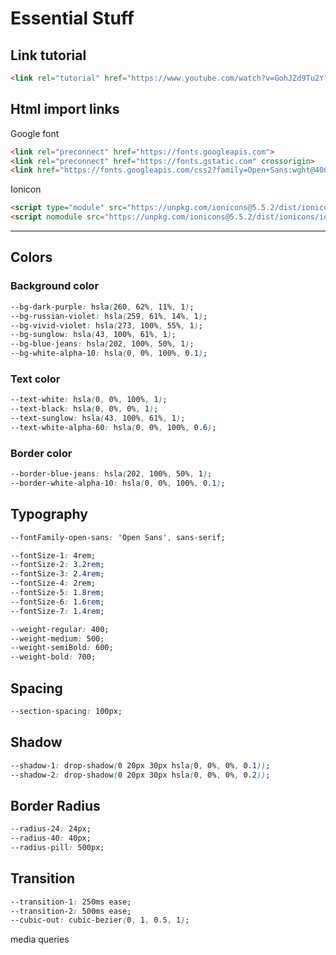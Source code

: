 # Essential Stuff

## Link tutorial

``` html
<link rel="tutorial" href="https://www.youtube.com/watch?v=GohJZd9Tu2Y">
```

## Html import links

Google font

``` html
<link rel="preconnect" href="https://fonts.googleapis.com">
<link rel="preconnect" href="https://fonts.gstatic.com" crossorigin>
<link href="https://fonts.googleapis.com/css2?family=Open+Sans:wght@400;500;600;700&display=swap" rel="stylesheet">
```

Ionicon

``` html
<script type="module" src="https://unpkg.com/ionicons@5.5.2/dist/ionicons/ionicons.esm.js"></script>
<script nomodule src="https://unpkg.com/ionicons@5.5.2/dist/ionicons/ionicons.js"></script>
```

---

## Colors

### Background color

``` css
--bg-dark-purple: hsla(260, 62%, 11%, 1);
--bg-russian-violet: hsla(259, 61%, 14%, 1);
--bg-vivid-violet: hsla(273, 100%, 55%, 1);
--bg-sunglow: hsla(43, 100%, 61%, 1);
--bg-blue-jeans: hsla(202, 100%, 50%, 1);
--bg-white-alpha-10: hsla(0, 0%, 100%, 0.1);
```

### Text color

``` css
--text-white: hsla(0, 0%, 100%, 1);
--text-black: hsla(0, 0%, 0%, 1);
--text-sunglow: hsla(43, 100%, 61%, 1);
--text-white-alpha-60: hsla(0, 0%, 100%, 0.6);
```

### Border color

``` css
--border-blue-jeans: hsla(202, 100%, 50%, 1);
--border-white-alpha-10: hsla(0, 0%, 100%, 0.1);
```

## Typography

``` css
--fontFamily-open-sans: 'Open Sans', sans-serif;

--fontSize-1: 4rem;
--fontSize-2: 3.2rem;
--fontSize-3: 2.4rem;
--fontSize-4: 2rem;
--fontSize-5: 1.8rem;
--fontSize-6: 1.6rem;
--fontSize-7: 1.4rem;

--weight-regular: 400;
--weight-medium: 500;
--weight-semiBold: 600;
--weight-bold: 700;
```

## Spacing

``` css
--section-spacing: 100px;
```

## Shadow

``` css
--shadow-1: drop-shadow(0 20px 30px hsla(0, 0%, 0%, 0.1));
--shadow-2: drop-shadow(0 20px 30px hsla(0, 0%, 0%, 0.2));
```

## Border Radius

``` css
--radius-24: 24px;
--radius-40: 40px;
--radius-pill: 500px;
```

## Transition

``` css
--transition-1: 250ms ease;
--transition-2: 500ms ease;
--cubic-out: cubic-bezier(0, 1, 0.5, 1);
```


media queries


